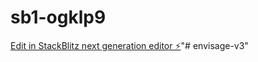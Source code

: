 # sb1-ogklp9

[Edit in StackBlitz next generation editor ⚡️](https://stackblitz.com/~/github.com/cjephuneh/sb1-ogklp9)"# envisage-v3" 
